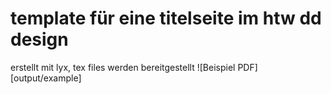 # template für eine titelseite im htw dd design
erstellt mit lyx, tex files werden bereitgestellt
![Beispiel PDF][output/example]